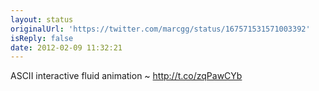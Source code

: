 ```yaml
---
layout: status
originalUrl: 'https://twitter.com/marcgg/status/167571531571003392'
isReply: false
date: 2012-02-09 11:32:21
---
```


ASCII interactive fluid animation ~ http://t.co/zqPawCYb
